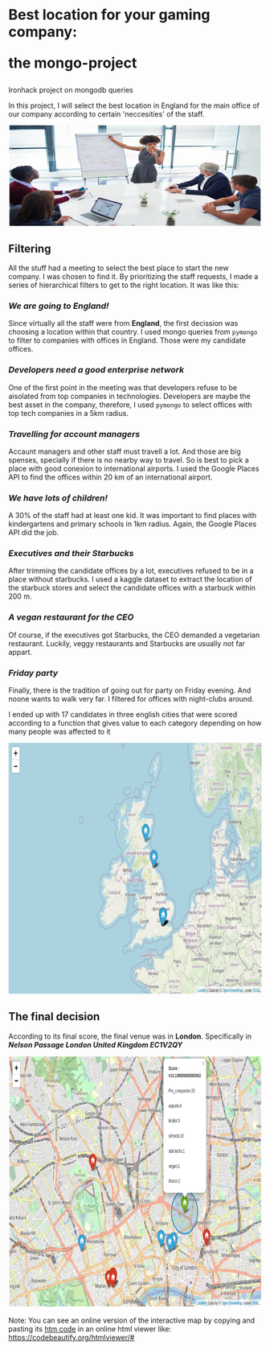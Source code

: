 # Best location for your gaming company: <p>the mongo-project</p>

Ironhack project on mongodb queries

In this project, I will select the best location in England for the main office of our company according to certain 'neccesities' of the staff.
<p align="center">
<img src="./INPUT/Meeting_pic.jpg" alt="The meeting" title="The meeting" width="500" height="200" />
</p>

## **Filtering**
All the stuff had a meeting to select the best place to start the new company. I was chosen to find it. By prioritizing the staff requests, I made a series of hierarchical filters to get to the right location. It was like this:
###  ***We are going to England!***
Since virtually all the staff were from **England**, the first decission was choosing a location within that country. I used mongo queries from `pymongo` to filter to companies with offices in England. Those were my candidate offices.
### ***Developers need a good enterprise network*** 
One of the first point in the meeting was that developers refuse to be aisolated from top companies in technologies. Developers are maybe the best asset in the company, therefore, I used `pymongo` to select offices with top tech companies in a 5km radius. 
### ***Travelling for account managers***
Accaunt managers and other staff must travell a lot. And those are big spenses, specially if there is no nearby way to travel. So is best to pick a place with good conexion to international airports. I used the Google Places API to find the offices within 20 km of an international airport.
### ***We have lots of children!***
A 30% of the staff had at least one kid. It was important to find places with kindergartens and primary schools in 1km radius. Again, the Google Places API did the job. 
### ***Executives and their Starbucks***
After trimming the candidate offices by a lot, executives refused to be in a place without starbucks. I used a kaggle dataset to extract the location of the starbuck stores and select the candidate offices with a starbuck within 200 m. 
### ***A vegan restaurant for the CEO*** 
Of course, if the executives got Starbucks, the CEO demanded a vegetarian restaurant. Luckily, veggy restaurants and Starbucks are usually not far appart.
### ***Friday party***
Finally, there is the tradition of going out for party on Friday evening. And noone wants to walk very far. I filtered for offices with night-clubs around. 
<p>I ended up with 17 candidates in three english cities that were scored according to a function that gives value to each category depending on how many people was affected to it</p>

<img src="./OUTPUT/Map_general.png" alt="The candidates" title="The candidates" width="2000" height="500"/>

## **The final decision**
According to its final score, the final venue was in **London**.
Specifically in ***Nelson Passage London United Kingdom EC1V2QY***

<img src="./OUTPUT/Map_detail.png" alt="The one" title="The one" width="2000" height="500"/>

Note: You can see an online version of the interactive map by copying and pasting its [htm code](/OUTPUT/html_map.html) in an online html viewer like: 
https://codebeautify.org/htmlviewer/#
